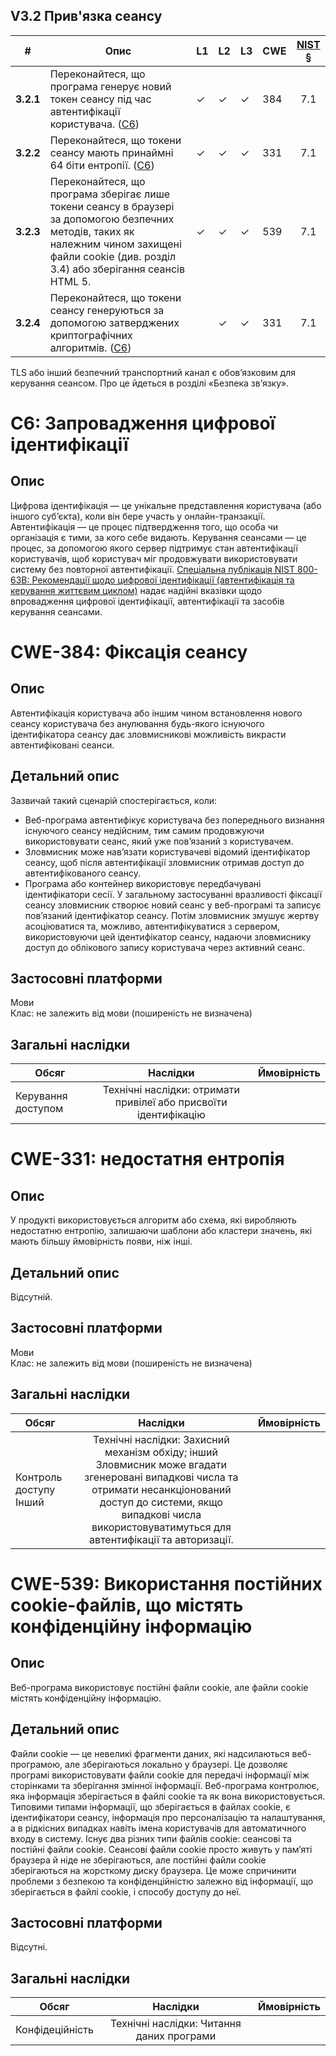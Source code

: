 ## V3.2 Прив'язка сеансу
|#|Опис|L1|L2|L3|CWE|[NIST §](https://pages.nist.gov/800-63-3/sp800-63b.html)|
|-|----|--|--|--|---|:----:|
|**3.2.1**|Переконайтеся, що програма генерує новий токен сеансу під час автентифікації користувача. ([C6](https://owasp.org/www-project-proactive-controls/v3/en/c6-digital-identity))|✓|✓|✓|384|7.1|
|**3.2.2**|Переконайтеся, що токени сеансу мають принаймні 64 біти ентропії. ([C6](https://owasp.org/www-project-proactive-controls/v3/en/c6-digital-identity))|✓|✓|✓|331|7.1|
|**3.2.3**|Переконайтеся, що програма зберігає лише токени сеансу в браузері за допомогою безпечних методів, таких як належним чином захищені файли cookie (див. розділ 3.4) або зберігання сеансів HTML 5.|✓|✓|✓|539|7.1| 
|**3.2.4**|Переконайтеся, що токени сеансу генеруються за допомогою затверджених криптографічних алгоритмів. ([C6](https://owasp.org/www-project-proactive-controls/v3/en/c6-digital-identity))| |✓|✓|331|7.1|

TLS або інший безпечний транспортний канал є обов’язковим для керування сеансом. Про це йдеться в розділі «Безпека зв’язку».

# C6: Запровадження цифрової ідентифікації
## Опис

Цифрова ідентифікація — це унікальне представлення користувача (або іншого суб’єкта), коли він бере участь у онлайн-транзакції. Автентифікація — це процес підтвердження того, що особа чи організація є тими, за кого себе видають. Керування сеансами — це процес, за допомогою якого сервер підтримує стан автентифікації користувачів, щоб користувач міг продовжувати використовувати систему без повторної автентифікації. [Спеціальна публікація NIST 800-63B: Рекомендації щодо цифрової ідентифікації (автентифікація та керування життєвим циклом)](https://pages.nist.gov/800-63-3/sp800-63b.html) надає надійні вказівки щодо впровадження цифрової ідентифікації, автентифікації та засобів керування сеансами.

# CWE-384: Фіксація сеансу
## Опис
Автентифікація користувача або іншим чином встановлення нового сеансу користувача без анулювання будь-якого існуючого ідентифікатора сеансу дає зловмисникові можливість викрасти автентифіковані сеанси.

## Детальний опис
Зазвичай такий сценарій спостерігається, коли:
- Веб-програма автентифікує користувача без попереднього визнання існуючого сеансу недійсним, тим самим продовжуючи використовувати сеанс, який уже пов’язаний з користувачем.
- Зловмисник може нав’язати користувачеві відомий ідентифікатор сеансу, щоб після автентифікації зловмисник отримав доступ до автентифікованого сеансу.
- Програма або контейнер використовує передбачувані ідентифікатори сесії. У загальному застосуванні вразливості фіксації сеансу зловмисник створює новий сеанс у веб-програмі та записує пов’язаний ідентифікатор сеансу. Потім зловмисник змушує жертву асоціюватися та, можливо, автентифікуватися з сервером, використовуючи цей ідентифікатор сеансу, надаючи зловмиснику доступ до облікового запису користувача через активний сеанс.

## Застосовні платформи
Мови</br>
Клас: не залежить від мови (поширеність не визначена)

## Загальні наслідки
|Обсяг|Наслідки|Ймовірність| 
|-----|:---:|--------------|
|Керування доступом| Технічні наслідки: отримати привілеї або присвоїти ідентифікацію| | 

# CWE-331: недостатня ентропія
## Опис

У продукті використовується алгоритм або схема, які виробляють недостатню ентропію, залишаючи шаблони або кластери значень, які мають більшу ймовірність появи, ніж інші.

## Детальний опис
Відсутній. 

## Застосовні платформи
Мови</br>
Клас: не залежить від мови (поширеність не визначена)

## Загальні наслідки
|Обсяг|Наслідки|Ймовірність| 
|-----|:---:|--------------|
|Контроль доступу</br>Інший| Технічні наслідки: Захисний механізм обхіду; інший</br>Зловмисник може вгадати згенеровані випадкові числа та отримати несанкціонований доступ до системи, якщо випадкові числа використовуватимуться для автентифікації та авторизації.| |

# CWE-539: Використання постійних cookie-файлів, що містять конфіденційну інформацію
## Опис

Веб-програма використовує постійні файли cookie, але файли cookie містять конфіденційну інформацію.

## Детальний опис
Файли cookie — це невеликі фрагменти даних, які надсилаються веб-програмою, але зберігаються локально у браузері. Це дозволяє програмі використовувати файли cookie для передачі інформації між сторінками та зберігання змінної інформації. Веб-програма контролює, яка інформація зберігається в файлі cookie та як вона використовується. Типовими типами інформації, що зберігається в файлах cookie, є ідентифікатори сеансу, інформація про персоналізацію та налаштування, а в рідкісних випадках навіть імена користувачів для автоматичного входу в систему. Існує два різних типи файлів cookie: сеансові та постійні файли cookie. Сеансові файли cookie просто живуть у пам’яті браузера й ніде не зберігаються, але постійні файли cookie зберігаються на жорсткому диску браузера. Це може спричинити проблеми з безпекою та конфіденційністю залежно від інформації, що зберігається в файлі cookie, і способу доступу до неї.

## Застосовні платформи
Відсутні.

## Загальні наслідки
|Обсяг|Наслідки|Ймовірність| 
|-----|:---:|--------------|
|Конфідеційність| Технічні наслідки: Читання даних програми| | 






